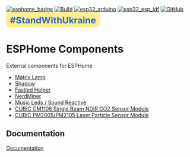 [![esphome_badge](https://img.shields.io/static/v1?label=ESPHome&message=Components&color=blue&logo=esphome)](https://esphome.io/)
[![Build](https://github.com/andrewjswan/esphome-components/actions/workflows/build.yaml/badge.svg)](https://github.com/andrewjswan/esphome-components/actions/workflows/build.yaml)
[![esp32_arduino](https://img.shields.io/badge/ESP32-Arduino-darkcyan.svg)](https://esphome.io/)
[![esp32_esp_idf](https://img.shields.io/badge/ESP--IDF-blue.svg)](https://esphome.io/)
[![GitHub](https://img.shields.io/github/license/andrewjswan/esphome-components?color=blue)](https://github.com/andrewjswan/esphome-components/blob/master/LICENSE)
[![StandWithUkraine](https://raw.githubusercontent.com/vshymanskyy/StandWithUkraine/main/badges/StandWithUkraine.svg)](https://github.com/vshymanskyy/StandWithUkraine/blob/main/docs/README.md)

# ESPHome Components
External components for ESPHome

- [Matrix Lamp](https://andrewjswan.github.io/esphome-components/matrix-lamp/)
- [Shadow]([#shadow](https://andrewjswan.github.io/esphome-components/shadow/))
- [Fastled Helper](https://andrewjswan.github.io/esphome-components/fastled-helper/)
- [NerdMiner](https://andrewjswan.github.io/esphome-components/nerdminer/)
- [Music Leds / Sound Reactive](https://andrewjswan.github.io/esphome-components/music-leds/)
- [CUBIC CM1106 Single Beam NDIR CO2 Sensor Module](https://esphome.io/components/sensor/cm1106.html)
- [CUBIC PM2005/PM2105 Laser Particle Sensor Module](https://esphome.io/components/sensor/pm2005.html)

## Documentation

[Documentation](https://andrewjswan.github.io/esphome-components/)
